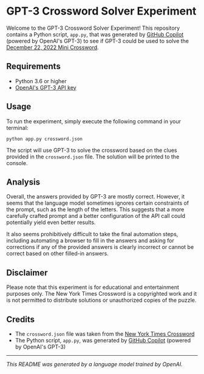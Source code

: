 # GPT-3 Crossword Solver Experiment

Welcome to the GPT-3 Crossword Solver Experiment! This repository contains a Python script, `app.py`, that was generated by [GitHub Copilot](https://github.com/openai/copilot) (powered by OpenAI's GPT-3) to see if GPT-3 could be used to solve the [December 22, 2022 Mini Crossword](https://www.nytimes.com/crosswords/game/mini/2022/12/22).

## Requirements

- Python 3.6 or higher
- [OpenAI's GPT-3 API key](https://beta.openai.com/signup/show)

## Usage

To run the experiment, simply execute the following command in your terminal:

`python app.py crossword.json`

The script will use GPT-3 to solve the crossword based on the clues provided in the `crossword.json` file. The solution will be printed to the console.

## Analysis

Overall, the answers provided by GPT-3 are mostly correct. However, it seems that the language model sometimes ignores certain constraints of the prompt, such as the length of the letters. This suggests that a more carefully crafted prompt and a better configuration of the API call could potentially yield even better results.

It also seems prohibitively difficult to take the final automation steps, including automating a browser to fill in the answers and asking for corrections if any of the provided answers is clearly incorrect or cannot be correct based on other filled-in answers.

## Disclaimer

Please note that this experiment is for educational and entertainment purposes only. The New York Times Crossword is a copyrighted work and it is not permitted to distribute solutions or unauthorized copies of the puzzle.

## Credits

- The `crossword.json` file was taken from the [New York Times Crossword](https://www.nytimes.com/crosswords/game/mini/2022/12/22)
- The Python script, `app.py`, was generated by [GitHub Copilot](https://github.com/openai/copilot) (powered by OpenAI's GPT-3)

---

*This README was generated by a language model trained by OpenAI.*